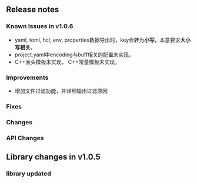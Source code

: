 ## Release notes  

### Known Issues in v1.0.6  
- yaml, toml, hcl, env, properties数据导出时，key会转为**小写**，本意要求**大小写相关**。
- project.yaml中encoding与buff相关的配置未实现。
- C++表头模板未实现， C++常量模板未实现。

### Improvements  
- 增加文件过滤功能，并详细输出过滤原因  

### Fixes  

### Changes  
 

### API Changes  

## Library changes in v1.0.5  

### library updated  